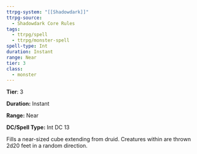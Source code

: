 ```yaml
---
ttrpg-system: "[[Shadowdark]]"
ttrpg-source:
  - Shadowdark Core Rules
tags:
  - ttrpg/spell
  - ttrpg/monster-spell
spell-type: Int
duration: Instant
range: Near
tier: 3
class:
  - monster
---
```

**Tier**: 3

**Duration:** Instant

**Range:** Near

**DC/Spell Type:** Int DC 13

Fills a near-sized cube extending from druid. Creatures within are thrown 2d20 feet in a random direction.
